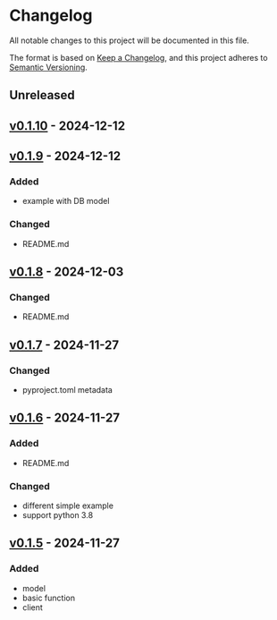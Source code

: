 # Changelog

All notable changes to this project will be documented in this file.

The format is based on [Keep a Changelog](https://keepachangelog.com/en/1.0.0/),
and this project adheres to [Semantic Versioning](https://semver.org/spec/v2.0.0.html).

## Unreleased

## [v0.1.10](https://github.com/tracesql/tracesql-py/releases/tag/v0.1.10) - 2024-12-12

## [v0.1.9](https://github.com/tracesql/tracesql-py/releases/tag/v0.1.9) - 2024-12-12

### Added
- example with DB model

### Changed
- README.md


## [v0.1.8](https://github.com/tracesql/tracesql-py/releases/tag/v0.1.8) - 2024-12-03

### Changed
- README.md


## [v0.1.7](https://github.com/tracesql/tracesql-py/releases/tag/v0.1.7) - 2024-11-27

### Changed
- pyproject.toml metadata

## [v0.1.6](https://github.com/tracesql/tracesql-py/releases/tag/v0.1.6) - 2024-11-27


### Added
- README.md

### Changed
- different simple example
- support python 3.8


## [v0.1.5](https://github.com/tracesql/tracesql-py/releases/tag/v0.1.5) - 2024-11-27

### Added
- model
- basic function
- client

